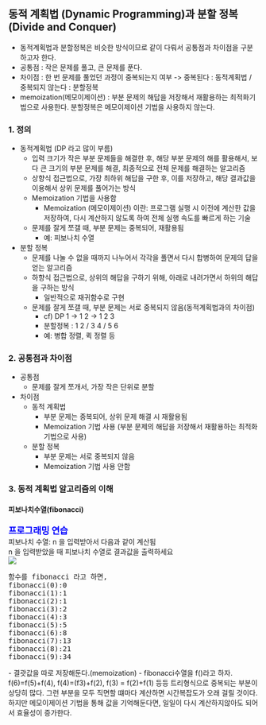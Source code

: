 ## 동적 계획법 (Dynamic Programming)과 분할 정복 (Divide and Conquer)
- 동적계획법과 분할정복은 비슷한 방식이므로 같이 다뤄서 공통점과 차이점을 구분하고자 한다.
- 공통점 : 작은 문제를 풀고, 큰 문제를 푼다. 
- 차이점 : 한 번 문제를 풀었던 과정이 중복되는지 여부 -> 중복된다 : 동적계획법 / 중복되지 않는다 : 분할정복
- memoization(메모이제이션) : 부분 문제의 해답을 저장해서 재활용하는 최적화기법으로 사용한다. 분할정복은 메모이제이션 기법을 사용하지 않는다. 
### 1. 정의
- 동적계획법 (DP 라고 많이 부름)
  - 입력 크기가 작은 부분 문제들을 해결한 후, 해당 부분 문제의 해를 활용해서, 보다 큰 크기의 부분 문제를 해결, 최종적으로 전체 문제를 해결하는 알고리즘
  - 상향식 접근법으로, 가장 최하위 해답을 구한 후, 이를 저장하고, 해당 결과값을 이용해서 상위 문제를 풀어가는 방식 
  - Memoization 기법을 사용함
    - Memoization (메모이제이션) 이란: 프로그램 실행 시 이전에 계산한 값을 저장하여, 다시 계산하지 않도록 하여 전체 실행 속도를 빠르게 하는 기술
  - 문제를 잘게 쪼갤 때, 부분 문제는 중복되어, 재활용됨
    - 예: 피보나치 수열
- 분할 정복
  - 문제를 나눌 수 없을 때까지 나누어서 각각을 풀면서 다시 합병하여 문제의 답을 얻는 알고리즘
  - 하향식 접근법으로, 상위의 해답을 구하기 위해, 아래로 내려가면서 하위의 해답을 구하는 방식
    - 일반적으로 재귀함수로 구현
  - 문제를 잘게 쪼갤 때, 부분 문제는 서로 중복되지 않음(동적계획법과의 차이점)
    - cf) DP 1 -> 1 2 -> 1 2 3
    - 분할정복 : 1 2 / 3 4 / 5 6 
    - 예: 병합 정렬, 퀵 정렬 등

 ### 2. 공통점과 차이점
- 공통점
  - 문제를 잘게 쪼개서, 가장 작은 단위로 분할
- 차이점
  - 동적 계획법
    - 부분 문제는 중복되어, 상위 문제 해결 시 재활용됨
    - Memoization 기법 사용 (부분 문제의 해답을 저장해서 재활용하는 최적화 기법으로 사용)
  - 분할 정복
    - 부분 문제는 서로 중복되지 않음
    - Memoization 기법 사용 안함

### 3. 동적 계획법 알고리즘의 이해
#### 피보나치수열(fibonacci)
<div class="alert alert-block alert-warning">
<strong><font color="blue" size="4em">프로그래밍 연습</font></strong><br>
피보나치 수열: n 을 입력받아서 다음과 같이 계산됨<br>
n 을 입력받았을 때 피보나치 수열로 결과값을 출력하세요<br>
</div>
<img src="https://www.fun-coding.org/00_Images/Fibonacci.png" />
<pre>
함수를 fibonacci 라고 하면,
fibonacci(0):0
fibonacci(1):1
fibonacci(2):1
fibonacci(3):2
fibonacci(4):3
fibonacci(5):5
fibonacci(6):8
fibonacci(7):13
fibonacci(8):21
fibonacci(9):34
</pre>
- 결괏값을 따로 저장해둔다.(memoization)
- fibonacci수열을 f()라고 하자. f(6)=f(5)+f(4), f(4)=(f3)+f(2), f(3) = f(2)+f(1) 등등 트리형식으로 중복되는 부분이 상당히 많다. 그런 부분을 모두 직면할 떄마다 계산하면 시간복잡도가 오래 걸릴 것이다. 하지만 메모이제이션 기법을 통해 값을 기억해둔다면, 일일이 다시 계산하지않아도 되어서 효율성이 증가한다.